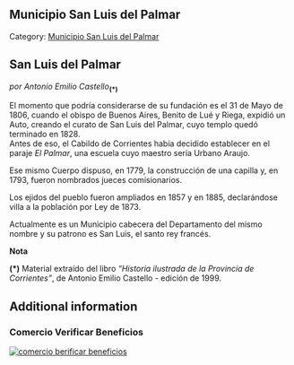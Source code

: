 ## Municipio San Luis del Palmar

Category: [Municipio San Luis del Palmar](http://descubrircorrientes.com.ar/2012/index.php/1922-geografia/9-geografia-politica/departamento-san-luis-del-palmar/division-politica-de-san-luis-del-palmar-municipios/municipio-san-luis-del-palmar)

## San Luis del Palmar

_por Antonio Emilio Castello_<sub><strong><span>(*)</span></strong></sub>

El momento que podría considerarse de su fundación es el 31 de Mayo de 1806, cuando el obispo de Buenos Aires, Benito de Lué y Riega, expidió un Auto, creando el curato de San Luis del Palmar, cuyo templo quedó terminado en 1828.  
Antes de eso, el Cabildo de Corrientes había decidido establecer en el paraje _El Palmar_, una escuela cuyo maestro sería Urbano Araujo.

Ese mismo Cuerpo dispuso, en 1779, la construcción de una capilla y, en 1793, fueron nombrados jueces comisionarios.

Los ejidos del pueblo fueron ampliados en 1857 y en 1885, declarándose villa a la población por Ley de 1873.

Actualmente es un Municipio cabecera del Departamento del mismo nombre y su patrono es San Luis, el santo rey francés.

**Nota**

**(\*)** Material extraído del libro _“Historia ilustrada de la Provincia de Corrientes”_, de Antonio Emilio Castello - edición de 1999.

## Additional information

### Comercio Verificar Beneficios

[![comercio berificar beneficios](http://descubrircorrientes.com.ar/2012/index.php/1922-geografia/9-geografia-politica/departamento-san-luis-del-palmar/division-politica-de-san-luis-del-palmar-municipios/images/botones_beneficios/comercio_berificar_beneficios.png)](http://descubrircomercio.zapto.org/)